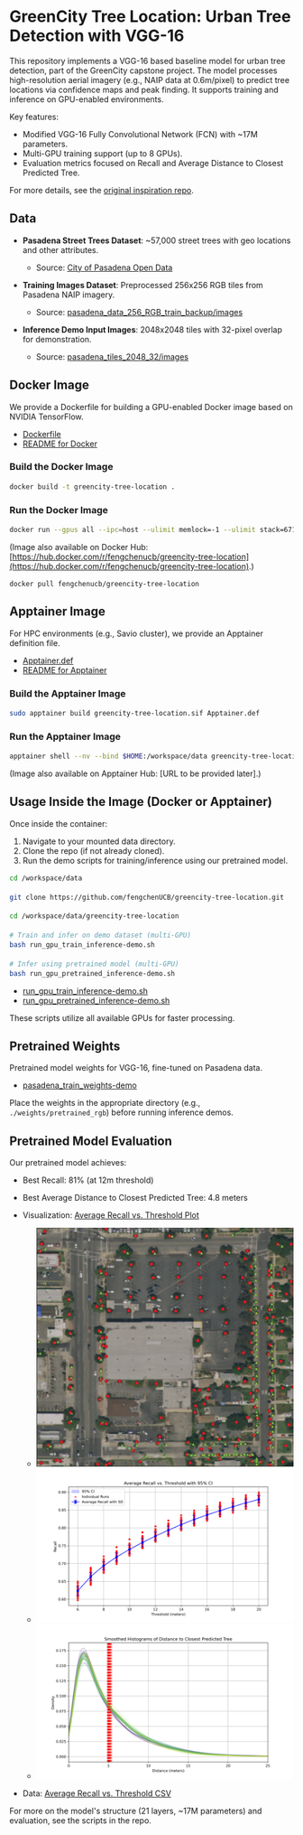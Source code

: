 # GreenCity Tree Location: Urban Tree Detection with VGG-16

This repository implements a VGG-16 based baseline model for urban tree detection, part of the GreenCity capstone project. The model processes high-resolution aerial imagery (e.g., NAIP data at 0.6m/pixel) to predict tree locations via confidence maps and peak finding. It supports training and inference on GPU-enabled environments.

Key features:
- Modified VGG-16 Fully Convolutional Network (FCN) with ~17M parameters.
- Multi-GPU training support (up to 8 GPUs).
- Evaluation metrics focused on Recall and Average Distance to Closest Predicted Tree.

For more details, see the [original inspiration repo](https://github.com/jonathanventura/urban-tree-detection).

## Data
- **Pasadena Street Trees Dataset**: ~57,000 street trees with geo locations and other attributes.
  - Source: [City of Pasadena Open Data](https://data.cityofpasadena.net/datasets/593b88391b614123890f54a1db8fbf55_0/about)

- **Training Images Dataset**: Preprocessed 256x256 RGB tiles from Pasadena NAIP imagery.
  - Source: [pasadena_data_256_RGB_train_backup/images](pasadena_data_256_RGB_train_backup/images)

- **Inference Demo Input Images**: 2048x2048 tiles with 32-pixel overlap for demonstration.
  - Source: [pasadena_tiles_2048_32/images](pasadena_tiles_2048_32/images)


## Docker Image
We provide a Dockerfile for building a GPU-enabled Docker image based on NVIDIA TensorFlow.

- [Dockerfile](DockerImage/Dockerfile)
- [README for Docker](DockerImage/README.md)

### Build the Docker Image
```bash
docker build -t greencity-tree-location .
```

### Run the Docker Image
```bash
docker run --gpus all --ipc=host --ulimit memlock=-1 --ulimit stack=67108864 -it -v $HOME:/workspace/data greencity-tree-location
```

(Image also available on Docker Hub: [https://hub.docker.com/r/fengchenucb/greencity-tree-location](https://hub.docker.com/r/fengchenucb/greencity-tree-location).)
```
docker pull fengchenucb/greencity-tree-location
```

## Apptainer Image
For HPC environments (e.g., Savio cluster), we provide an Apptainer definition file.

- [Apptainer.def](DockerImage/Apptainer.def)
- [README for Apptainer](DockerImage/README_Apptainer.md)

### Build the Apptainer Image
```bash
sudo apptainer build greencity-tree-location.sif Apptainer.def
```

### Run the Apptainer Image
```bash
apptainer shell --nv --bind $HOME:/workspace/data greencity-tree-location.sif
```

(Image also available on Apptainer Hub: [URL to be provided later].)

## Usage Inside the Image (Docker or Apptainer)
Once inside the container:
1. Navigate to your mounted data directory.
2. Clone the repo (if not already cloned).
3. Run the demo scripts for training/inference using our pretrained model.

```bash
cd /workspace/data

git clone https://github.com/fengchenUCB/greencity-tree-location.git

cd /workspace/data/greencity-tree-location

# Train and infer on demo dataset (multi-GPU)
bash run_gpu_train_inference-demo.sh

# Infer using pretrained model (multi-GPU)
bash run_gpu_pretrained_inference-demo.sh
```

- [run_gpu_train_inference-demo.sh](run_gpu_train_inference-demo.sh)
- [run_gpu_pretrained_inference-demo.sh](run_gpu_pretrained_inference-demo.sh)

These scripts utilize all available GPUs for faster processing.


## Pretrained Weights
Pretrained model weights for VGG-16, fine-tuned on Pasadena data.

- [pasadena_train_weights-demo](pasadena_train_weights-demo)

Place the weights in the appropriate directory (e.g., `./weights/pretrained_rgb`) before running inference demos.



## Pretrained Model Evaluation
Our pretrained model achieves:
- Best Recall: 81% (at 12m threshold)
- Best Average Distance to Closest Predicted Tree: 4.8 meters

- Visualization: [Average Recall vs. Threshold Plot](viz/average_recall_threshold_plot.png)
  - ![image](viz/distance_demo.png)
  - ![image](viz/average_recall_threshold_plot.png)
  - ![image](viz/combined_smoothed_distance_histogram.png)
  
- Data: [Average Recall vs. Threshold CSV](viz/average_recall_threshold_data.csv)

For more on the model's structure (21 layers, ~17M parameters) and evaluation, see the scripts in the repo.